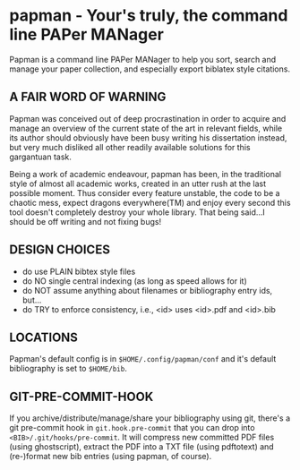 papman - Your's truly, the command line PAPer MANager
=====================================================

Papman is a command line PAPer MANager to help you sort, search and manage
your paper collection, and especially export biblatex style citations.

A FAIR WORD OF WARNING
----------------------

Papman was conceived out of deep procrastination in order to acquire and manage
an overview of the current state of the art in relevant fields, while its
author should obviously have been busy writing his dissertation instead, but
very much disliked all other readily available solutions for this gargantuan
task.

Being a work of academic endeavour, papman has been, in the traditional style
of almost all academic works, created in an utter rush at the last possible
moment. Thus consider every feature unstable, the code to be a chaotic mess,
expect dragons everywhere(TM) and enjoy every second this tool doesn't
completely destroy your whole library. That being said...I should be off
writing and not fixing bugs!

DESIGN CHOICES
--------------

 * do use PLAIN bibtex style files
 * do NO single central indexing (as long as speed allows for it)
 * do NOT assume anything about filenames or bibliography entry ids, but...
 * do TRY to enforce consistency, i.e., \<id> uses \<id>.pdf and \<id>.bib

LOCATIONS
---------
Papman's default config is in `$HOME/.config/papman/conf` and it's default
bibliography is set to `$HOME/bib`.

GIT-PRE-COMMIT-HOOK
-------------------
If you archive/distribute/manage/share your bibliography using git, there's a
git pre-commit hook in `git.hook.pre-commit` that you can drop into
`<BIB>/.git/hooks/pre-commit`. It will compress new committed PDF files (using
ghostscript), extract the PDF into a TXT file (using pdftotext) and (re-)format
new bib entries (using papman, of course).
